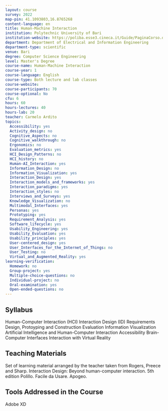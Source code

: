 ```yaml
---
layout: course
survey: 2022
map-pin: 41.1093803,16.8765268
content-language: en
title: Human-Machine Interaction
institution: Polytechnic University of Bari
institution-website: https://poliba.esse3.cineca.it/Guide/PaginaCorso.do;jsessionid=A4BB6F0EB490EB8ECC7321BE15F08EF9.esse3-poliba-prod-02?cod_lingua=eng&corso_id=10021 
department: Department of Electrical and Information Engineering
department-type: scientific
venue: Bari
degree: Computer Science Engineering
level: Master's Degree
course-name: Human-Machine Interaction
course-year: 1
course-language: English
course-type: Both lecture and lab classes
course-website: 
course-participants: 70
course-optional: No
cfu: 6
hours: 60
hours-lectures: 40
hours-lab: 20
teacher: Carmelo Ardito
topics: 
  Accessibility: yes
  Activity_design: no
  Cognitive_Aspects: no
  Cognitive_walkthrough: no
  Ergonomics: no
  Evaluation_metrics: yes
  HCI_Design_Patterns: no
  HCI_history: no
  Human-AI_Interaction: yes
  Information_Design: no
  Information_Visualization: yes
  Interaction_Design: yes
  Interaction_models_and_frameworks: yes
  Interaction_paradigms: yes
  Interaction_styles: no
  Interviews_and_Surveys: yes
  Knowledge_Visualization: no
  Multimodal_Interfaces: yes
  Personas: yes
  Prototyping: yes
  Requirement_Analysis: yes
  Software_lifecycle: yes
  Usability_Engineering: yes
  Usability_Evaluation: yes
  Usability_principles: yes
  User-centered_design: yes
  User_Interfaces_for_the_Internet_of_Things: no
  User_Testing: no
  Virtual_and_Augmented_Reality: yes
learning-verification: 
  Homework: no 
  Group-project: yes 
  Multiple-choice-questions: no 
  Individual-project: no 
  Oral-examination: yes 
  Open-ended-questions: no 
---
```



## Syllabus 
Human-Computer Interaction (HCI)
Interaction Design (ID)
Requirements
Design, Protoyping and Construction
Evaluation
Information Visualization
Artificial Intelligence and Human-Computer Interaction
Accessibility
Brain-Computer Interfaces
Interaction with Virtual Reality


## Teaching Materials 
Set of learning material arranged by the teacher taken from
Rogers, Preece and Sharp. Interaction Design: Beyond human-computer interaction. 5th edition
Polillo. Facile da Usare. Apogeo.

## Tools Addressed in the Course 
Adobe XD
